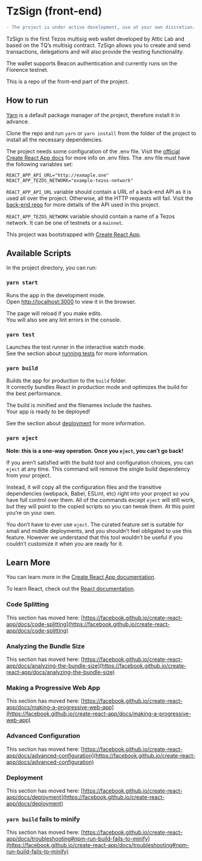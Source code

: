 # TzSign (front-end)

```diff
- The project is under active development, use at your own discretion.
```

TzSign is the first Tezos multisig web wallet developed by Attic Lab and based on the TQ’s multisig contract. TzSign allows you to create and send transactions, delegations and will also provide the vesting functionality.

The wallet supports Beacon authentication and currently runs on the Florence testnet.

This is a repo of the front-end part of the project.

## How to run

[Yarn](https://yarnpkg.com/) is a default package manager of the project, therefore install it in advance.

Clone the repo and run `yarn` or `yarn install` from the folder of the project to install all the necessary dependencies.

The project needs some configuration of the .env file. Visit the [official Create React App docs](https://create-react-app.dev/docs/adding-custom-environment-variables/) for more info on .env files. The .env file must have the
following variables set:

`REACT_APP_API_URL="http://exmaple.one"`  
`REACT_APP_TEZOS_NETWORK="example-tezos-network"`

`REACT_APP_API_URL` variable should contain a URL of a back-end API as it is used all over the project. Otherwise, all the
HTTP requests will fail. Visit the [back-end repo](https://github.com/atticlab/tezosign) for more details of
the API used in this project.

`REACT_APP_TEZOS_NETWORK` variable should contain a name of a Tezos network. It can be one of testnets or a `mainnet`.

This project was bootstrapped with [Create React App](https://github.com/facebook/create-react-app).

## Available Scripts

In the project directory, you can run:

### `yarn start`

Runs the app in the development mode.  
Open [http://localhost:3000](http://localhost:3000) to view it in the browser.

The page will reload if you make edits.  
You will also see any lint errors in the console.

### `yarn test`

Launches the test runner in the interactive watch mode.  
See the section about [running tests](https://facebook.github.io/create-react-app/docs/running-tests) for more information.

### `yarn build`

Builds the app for production to the `build` folder.  
It correctly bundles React in production mode and optimizes the build for the best performance.

The build is minified and the filenames include the hashes.  
Your app is ready to be deployed!

See the section about [deployment](https://facebook.github.io/create-react-app/docs/deployment) for more information.

### `yarn eject`

**Note: this is a one-way operation. Once you `eject`, you can’t go back!**

If you aren’t satisfied with the build tool and configuration choices, you can `eject` at any time. This command will remove the single build dependency from your project.

Instead, it will copy all the configuration files and the transitive dependencies (webpack, Babel, ESLint, etc) right into your project so you have full control over them. All of the commands except `eject` will still work, but they will point to the copied scripts so you can tweak them. At this point you’re on your own.

You don’t have to ever use `eject`. The curated feature set is suitable for small and middle deployments, and you shouldn’t feel obligated to use this feature. However we understand that this tool wouldn’t be useful if you couldn’t customize it when you are ready for it.

## Learn More

You can learn more in the [Create React App documentation](https://facebook.github.io/create-react-app/docs/getting-started).

To learn React, check out the [React documentation](https://reactjs.org/).

### Code Splitting

This section has moved here: [https://facebook.github.io/create-react-app/docs/code-splitting](https://facebook.github.io/create-react-app/docs/code-splitting)

### Analyzing the Bundle Size

This section has moved here: [https://facebook.github.io/create-react-app/docs/analyzing-the-bundle-size](https://facebook.github.io/create-react-app/docs/analyzing-the-bundle-size)

### Making a Progressive Web App

This section has moved here: [https://facebook.github.io/create-react-app/docs/making-a-progressive-web-app](https://facebook.github.io/create-react-app/docs/making-a-progressive-web-app)

### Advanced Configuration

This section has moved here: [https://facebook.github.io/create-react-app/docs/advanced-configuration](https://facebook.github.io/create-react-app/docs/advanced-configuration)

### Deployment

This section has moved here: [https://facebook.github.io/create-react-app/docs/deployment](https://facebook.github.io/create-react-app/docs/deployment)

### `yarn build` fails to minify

This section has moved here: [https://facebook.github.io/create-react-app/docs/troubleshooting#npm-run-build-fails-to-minify](https://facebook.github.io/create-react-app/docs/troubleshooting#npm-run-build-fails-to-minify)
